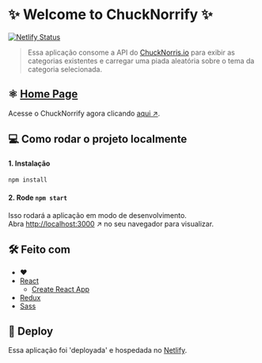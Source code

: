 # ✨ Welcome to ChuckNorrify ✨

[![Netlify Status](https://api.netlify.com/api/v1/badges/9a491444-71bb-4dd9-8315-21331e88aaf1/deploy-status)](https://app.netlify.com/sites/fukudathais-chucknorrify/deploys)

>Essa aplicação consome a API do [ChuckNorris.io](https://api.chucknorris.io/) para exibir as categorias existentes e carregar uma piada aleatória sobre o tema da categoria selecionada.

## ⚛️ [Home Page](https://fukudathais-chucknorrify.netlify.com/)
Acesse o ChuckNorrify agora clicando [aqui ↗️](https://fukudathais-chucknorrify.netlify.com/).

## 💻 Como rodar o projeto localmente

#### 1. Instalação
```node
npm install
```

#### 2. Rode `npm start`
Isso rodará a aplicação em modo de desenvolvimento.<br />
Abra [http://localhost:3000](http://localhost:3000) ↗️ no seu navegador para visualizar.


## 🛠 Feito com
- ❤️
- [React](https://reactjs.org/)
  - [Create React App](https://github.com/facebook/create-react-app)
- [Redux](http://redux.js.org/)
- [Sass](https://sass-lang.com/)


## 🚀 Deploy
Essa aplicação foi 'deployada' e hospedada no [Netlify](https://www.netlify.com/).
